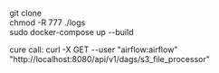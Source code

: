 git clone <url>  
chmod -R 777 ./logs  
sudo docker-compose up --build

  
 cure call: curl -X GET --user "airflow:airflow" "http://localhost:8080/api/v1/dags/s3_file_processor"
